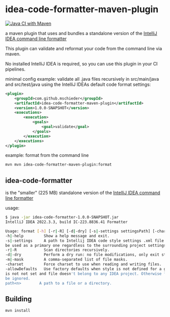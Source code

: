 # idea-code-formatter-maven-plugin

[![Java CI with Maven](https://github.com/mschieder/idea-code-formatter/actions/workflows/maven.yml/badge.svg?branch=main)](https://github.com/mschieder/idea-code-formatter/actions/workflows/maven.yml)

a maven plugin that uses and bundles a standalone version of the [IntelliJ
IDEA command line formatter](https://www.jetbrains.com/help/idea/command-line-formatter.html)

This plugin can validate and reformat your code from the command line via maven.

No installed IntelliJ IDEA is required, so you can use this plugin in your CI pipelines.

minimal config example: validate all .java files recursively in src/main/java and src/test/java using the IntelliJ IDEAs default code format settings:

```xml
<plugin>
    <groupId>com.github.mschieder</groupId>
    <artifactId>idea-code-formatter-maven-plugin</artifactId>
    <version>1.0.0-SNAPSHOT</version>
    <executions>
        <execution>
            <goals>
                <goal>validate</goal>
            </goals>
        </execution>
    </executions>
</plugin>
```

example: format from the command line

```bash
mvn mvn idea-code-formatter-maven-plugin:format
```

## idea-code-formatter
is the "smaller" (225 MB) standalone version of the [IntelliJ
IDEA command line formatter](https://www.jetbrains.com/help/idea/command-line-formatter.html)

usage:

```bash
$ java -jar idea-code-formatter-1.0.0-SNAPSHOT.jar
IntelliJ IDEA 2022.3.3, build IC-223.8836.41 Formatter

Usage: format [-h] [-r|-R] [-d|-dry] [-s|-settings settingsPath] [-charset charsetName] [-allowDefaults] path1 path2...
-h|-help         Show a help message and exit.
-s|-settings     A path to Intellij IDEA code style settings .xml file. This setting will be
be used as a primary one regardless to the surrounding project settings
-r|-R            Scan directories recursively.
-d|-dry          Perform a dry run: no file modifications, only exit status.
-m|-mask         A comma-separated list of file masks.
-charset         Force charset to use when reading and writing files.
-allowDefaults   Use factory defaults when style is not defined for a given file. I.e. when -s
is not not set and file doesn't belong to any IDEA project. Otherwise file will
be ignored.
path<n>        A path to a file or a directory.
```

## Building

```bash
mvn install
```
